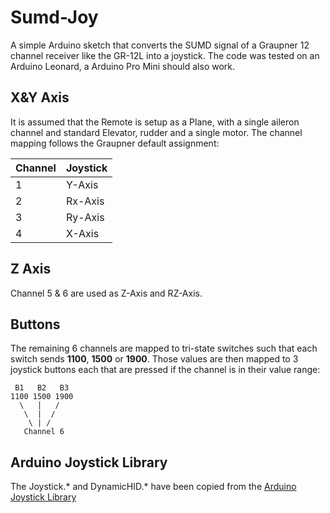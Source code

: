 # Sumd-Joy

A simple Arduino sketch that converts the SUMD signal of a Graupner 12 channel receiver like the GR-12L into a joystick.
The code was tested on an Arduino Leonard, a Arduino Pro Mini should also work.

## X&Y Axis
It is assumed that the Remote is setup as a Plane, with a single aileron channel and standard Elevator, rudder and a single motor. The channel mapping follows the Graupner default assignment:

| Channel | Joystick |
|---------|----------|
| 1       | Y-Axis   |
| 2       | Rx-Axis  |
| 3       | Ry-Axis  |
| 4       | X-Axis   |

## Z Axis
Channel 5 & 6 are used as Z-Axis and RZ-Axis. 

## Buttons
The remaining 6 channels are mapped to tri-state switches such that each switch sends **1100**, **1500** or **1900**. Those values are then mapped to 3 joystick buttons each that are pressed if the channel is in their value range:
    
     B1   B2   B3
    1100 1500 1900
      \   |   /
       \  |  /
        \ | /
       Channel 6


## Arduino Joystick Library

The Joystick.* and DynamicHID.* have been copied from the [Arduino Joystick Library](https://github.com/MHeironimus/ArduinoJoystickLibrary)